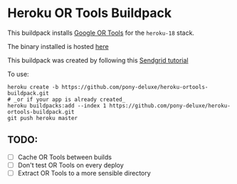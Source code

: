 # Heroku OR Tools Buildpack
This buildpack installs [Google OR Tools](https://developers.google.com/optimization) for the `heroku-18` stack.

The binary installed is hosted [here](https://github.com/google/or-tools/releases/download/v7.6/or-tools_ubuntu-18.04_v7.6.7691.tar.gz)

This buildpack was created by following this [Sendgrid tutorial](https://sendgrid.com/blog/create-first-heroku-buildpack/)

To use:

```
heroku create -b https://github.com/pony-deluxe/heroku-ortools-buildpack.git
# _or if your app is already created_
heroku buildpacks:add --index 1 https://github.com/pony-deluxe/heroku-ortools-buildpack.git
git push heroku master
```

## TODO:

- [ ] Cache OR Tools between builds
- [ ] Don't test OR Tools on every deploy
- [ ] Extract OR Tools to a more sensible directory
